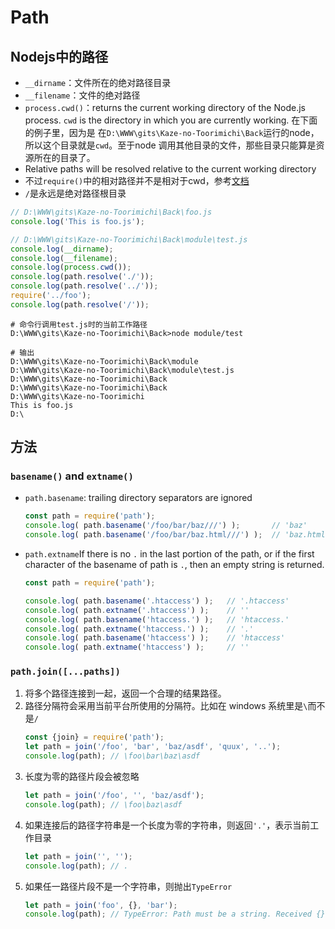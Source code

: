 # Path

## Nodejs中的路径
* `__dirname`：文件所在的绝对路径目录
* `__filename`：文件的绝对路径
* `process.cwd()`：returns the current working directory of the Node.js process.
`cwd` is the directory in which you are currently working. 在下面的例子里，因为是
在`D:\WWW\gits\Kaze-no-Toorimichi\Back`运行的node，所以这个目录就是`cwd`。至于node
调用其他目录的文件，那些目录只能算是资源所在的目录了。
* Relative paths will be resolved relative to the current working directory
* 不过`require()`中的相对路径并不是相对于cwd，参考[文档](https://nodejs.org/api/modules.html#modules_file_modules)
* `/`是永远是绝对路径根目录

```js
// D:\WWW\gits\Kaze-no-Toorimichi\Back\foo.js
console.log('This is foo.js');
```

```js
// D:\WWW\gits\Kaze-no-Toorimichi\Back\module\test.js
console.log(__dirname);
console.log(__filename);
console.log(process.cwd());
console.log(path.resolve('./'));
console.log(path.resolve('../'));
require('../foo');
console.log(path.resolve('/'));
```

```shell
# 命令行调用test.js时的当前工作路径
D:\WWW\gits\Kaze-no-Toorimichi\Back>node module/test
```

```shell
# 输出
D:\WWW\gits\Kaze-no-Toorimichi\Back\module
D:\WWW\gits\Kaze-no-Toorimichi\Back\module\test.js
D:\WWW\gits\Kaze-no-Toorimichi\Back
D:\WWW\gits\Kaze-no-Toorimichi\Back
D:\WWW\gits\Kaze-no-Toorimichi
This is foo.js
D:\
```


## 方法
### `basename()` and `extname()`
* `path.basename`: trailing directory separators are ignored
    ```js
    const path = require('path');
    console.log( path.basename('/foo/bar/baz///') );       // 'baz'
    console.log( path.basename('/foo/bar/baz.html///') );  // 'baz.html'
    ```
* `path.extname`If there is no `.` in the last portion of the path, or if the first character of
 the basename of path is `.`, then an empty string is returned.
    ```js
    const path = require('path');

    console.log( path.basename('.htaccess') );   // '.htaccess'
    console.log( path.extname('.htaccess') );    // ''
    console.log( path.basename('htaccess.') );   // 'htaccess.'
    console.log( path.extname('htaccess.') );    // '.'
    console.log( path.basename('htaccess') );    // 'htaccess'
    console.log( path.extname('htaccess') );     // ''
    ```


### `path.join([...paths])`
1. 将多个路径连接到一起，返回一个合理的结果路径。
2. 路径分隔符会采用当前平台所使用的分隔符。比如在 windows 系统里是`\`而不是`/`
    ```js
    const {join} = require('path');
    let path = join('/foo', 'bar', 'baz/asdf', 'quux', '..');
    console.log(path); // \foo\bar\baz\asdf
    ```
3. 长度为零的路径片段会被忽略
    ```js
    let path = join('/foo', '', 'baz/asdf');
    console.log(path); // \foo\baz\asdf
    ```
4. 如果连接后的路径字符串是一个长度为零的字符串，则返回`'.'`，表示当前工作目录
    ```js
    let path = join('', '');
    console.log(path); // .
    ```
5. 如果任一路径片段不是一个字符串，则抛出`TypeError`
    ```js
    let path = join('foo', {}, 'bar');
    console.log(path); // TypeError: Path must be a string. Received {}
    ```
